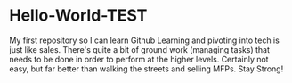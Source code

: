 # Hello-World-TEST
My first repository so I can learn Github
Learning and pivoting into tech is just like sales. There's quite a bit of ground work (managing tasks) that needs to be done in order to perform at the higher levels.
Certainly not easy, but far better than walking the streets and selling MFPs.
Stay Strong!
